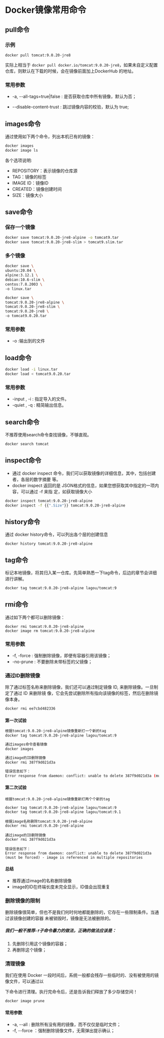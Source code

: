 # Docker镜像常用命令

## pull命令

### 示例

`docker pull tomcat:9.0.20-jre8`

实际上相当于 `docker pull docker.io/tomcat:9.0.20-jre8`，如果未自定义配置仓库，则默认在下载的时候，会在镜像前面加上DockerHub 的地址。

### 常用参数

- -a, --all-tags=true|false : 是否获取仓库中所有镜像，默认为否；

- --disable-content-trust : 跳过镜像内容的校验，默认为 true;

## images命令

通过使用如下两个命令，列出本机已有的镜像：

```bash
docker images 
docker image ls
```

各个选项说明:
 - REPOSITORY：表示镜像的仓库源
 - TAG：镜像的标签
 - IMAGE ID：镜像ID
 - CREATED：镜像创建时间
 - SIZE：镜像大小

## save命令

### 保存一个镜像

```bash
docker save tomcat:9.0.20-jre8-alpine -o tomcat9.tar 
docker save tomcat:9.0.20-jre8-slim > tomcat9.slim.tar
```

### 多个镜像

```bash
docker save \ 
ubuntu:20.04 \ 
alpine:3.12.1 \ 
debian:10.6-slim \ 
centos:7.8.2003 \ 
-o linux.tar 

docker save \ 
tomcat:9.0.20-jre8-alpine \ 
tomcat:9.0.20-jre8-slim \ 
tomcat:9.0.20-jre8 \ 
-o tomcat9.0.20.tar
```

### 常用参数

- -o :输出到的文件

## load命令

```bash
docker load -i linux.tar 
docker load < tomcat9.0.20.tar
```

### 常用参数

- -input , -i : 指定导入的文件。
- -quiet , -q : 精简输出信息。

## search命令

不推荐使用search命令查找镜像，不够直观。

```bash
docker search tomcat
```

## inspect命令

- 通过 docker inspect 命令，我们可以获取镜像的详细信息，其中，包括创建者，各层的数字摘要
  等。
- docker inspect 返回的是 JSON格式的信息，如果您想获取其中指定的一项内容，可以通过 -f 来指
  定，如获取镜像大小

```bash
docker inspect tomcat:9.0.20-jre8-alpine 
docker inspect -f {{".Size"}} tomcat:9.0.20-jre8-alpine
```

## history命令

通过 docker history命令，可以列出各个层的创建信息

```b
docker history tomcat:9.0.20-jre8-alpine
```

## tag命令

标记本地镜像，将其归入某一仓库。先简单熟悉一下tag命令，后边的章节会详细进行讲解。

```bash
docker tag tomcat:9.0.20-jre8-alpine lagou/tomcat:9
```

## rmi命令

通过如下两个都可以删除镜像：

```
docker rmi tomcat:9.0.20-jre8-alpine 
docker image rm tomcat:9.0.20-jre8-alpine
```

### 常用参数

- -f, -force : 强制删除镜像，即便有容器引用该镜像；
- -no-prune : 不要删除未带标签的父镜像；

### 通过ID删除镜像

除了通过标签名称来删除镜像，我们还可以通过制定镜像 ID, 来删除镜像。一旦制定了通过 ID 来删除镜
像，它会先尝试删除所有指向该镜像的标签，然后在删除镜像本身。

```bash
docker rmi ee7cbd482336
```

#### 第一次试验

```bash
根据tomcat:9.0.20-jre8-alpine镜像重新打一个新的tag 
docker tag tomcat:9.0.20-jre8-alpine lagou/tomcat:9 

通过images命令查看镜像 
docker images 

通过image的ID删除镜像 
docker rmi 387f9d021d3a 

错误信息如下： 
Error response from daemon: conflict: unable to delete 387f9d021d3a (must be forced) - image is referenced in multiple repositories
```

#### 第二次试验

```
根据tomcat:9.0.20-jre8-alpine镜像重新打两个个新的tag 

docker tag tomcat:9.0.20-jre8-alpine lagou/tomcat:9 
docker tag tomcat:9.0.20-jre8-alpine lagou/tomcat:9.1 

根据image名称删除tomcat:9.0.20-jre8-alpine 
docker rmi tomcat:9.0.20-jre8-alpine 

通过image的ID删除镜像 
docker rmi 387f9d021d3a 

错误信息如下： 
Error response from daemon: conflict: unable to delete 387f9d021d3a (must be forced) - image is referenced in multiple repositories
```

#### 总结

- 推荐通过image的名称删除镜像
- image的ID在终端长度未完全显示，ID值会出现重复

### 删除镜像的限制

删除镜像很简单，但也不是我们何时何地都能删除的，它存在一些限制条件。当通过该镜像创建的容器
未被销毁时，镜像是无法被删除的。

##### 我们一般不推荐`-f`子命令暴力的做法，正确的做法应该是：

1. 先删除引用这个镜像的容器；
2. 再删除这个镜像；

### **清理镜像**

我们在使用 Docker 一段时间后，系统一般都会残存一些临时的、没有被使用的镜像文件，可以通过以

下命令进行清理。执行完命令后，还是告诉我们释放了多少存储空间！

```
docker image prune
```

#### 常用参数

- -a, --all : 删除所有没有用的镜像，而不仅仅是临时文件；
- -f, --force ：强制删除镜像文件，无需弹出提示确认；